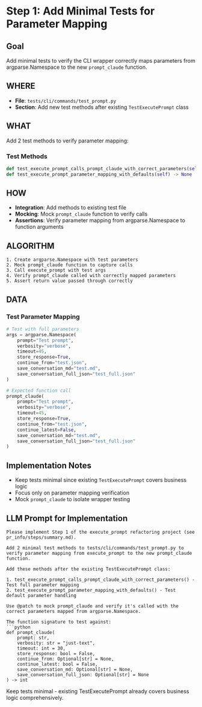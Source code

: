 # Step 1: Add Minimal Tests for Parameter Mapping

## Goal
Add minimal tests to verify the CLI wrapper correctly maps parameters from argparse.Namespace to the new `prompt_claude` function.

## WHERE
- **File**: `tests/cli/commands/test_prompt.py`
- **Section**: Add new test methods after existing `TestExecutePrompt` class

## WHAT
Add 2 test methods to verify parameter mapping:

### Test Methods
```python
def test_execute_prompt_calls_prompt_claude_with_correct_parameters(self) -> None
def test_execute_prompt_parameter_mapping_with_defaults(self) -> None
```

## HOW
- **Integration**: Add methods to existing test file  
- **Mocking**: Mock `prompt_claude` function to verify calls
- **Assertions**: Verify parameter mapping from argparse.Namespace to function arguments

## ALGORITHM
```
1. Create argparse.Namespace with test parameters
2. Mock prompt_claude function to capture calls
3. Call execute_prompt with test args
4. Verify prompt_claude called with correctly mapped parameters
5. Assert return value passed through correctly
```

## DATA

### Test Parameter Mapping
```python
# Test with full parameters
args = argparse.Namespace(
    prompt="Test prompt",
    verbosity="verbose", 
    timeout=45,
    store_response=True,
    continue_from="test.json",
    save_conversation_md="test.md",
    save_conversation_full_json="test_full.json"
)

# Expected function call
prompt_claude(
    prompt="Test prompt",
    verbosity="verbose",
    timeout=45, 
    store_response=True,
    continue_from="test.json",
    continue_latest=False,
    save_conversation_md="test.md",
    save_conversation_full_json="test_full.json"
)
```

## Implementation Notes
- Keep tests minimal since existing `TestExecutePrompt` covers business logic
- Focus only on parameter mapping verification
- Mock `prompt_claude` to isolate wrapper testing

## LLM Prompt for Implementation

```
Please implement Step 1 of the execute_prompt refactoring project (see pr_info/steps/summary.md).

Add 2 minimal test methods to tests/cli/commands/test_prompt.py to verify parameter mapping from execute_prompt to the new prompt_claude function.

Add these methods after the existing TestExecutePrompt class:

1. test_execute_prompt_calls_prompt_claude_with_correct_parameters() - Test full parameter mapping
2. test_execute_prompt_parameter_mapping_with_defaults() - Test default parameter handling

Use @patch to mock prompt_claude and verify it's called with the correct parameters mapped from argparse.Namespace.

The function signature to test against:
```python  
def prompt_claude(
    prompt: str,
    verbosity: str = "just-text",
    timeout: int = 30,
    store_response: bool = False,
    continue_from: Optional[str] = None,
    continue_latest: bool = False,
    save_conversation_md: Optional[str] = None,
    save_conversation_full_json: Optional[str] = None
) -> int
```

Keep tests minimal - existing TestExecutePrompt already covers business logic comprehensively.
```
